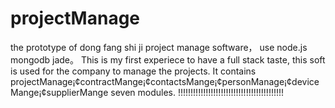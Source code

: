 # projectManage
the prototype of dong fang shi ji project manage software， use node.js mongodb jade。
This is my first experiece to have a full stack taste, this soft is used for the company to manage the projects.
It contains projectManage¡¢contractMange¡¢contactsMange¡¢personManage¡¢deviceMange¡¢supplierMange seven modules.
!!!!!!!!!!!!!!!!!!!!!!!!!!!!!!!!!!!!!!!!!!